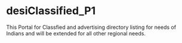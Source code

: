 # desiClassified_P1
This Portal for Classfied and advertising directory listing for needs of Indians and will be extended for all other regional needs.
